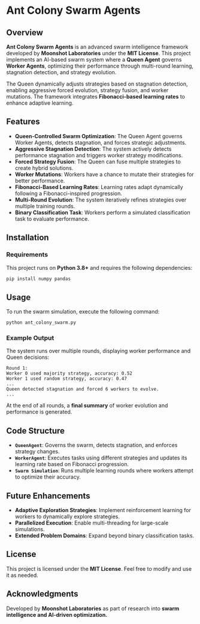 # Ant Colony Swarm Agents

## Overview
**Ant Colony Swarm Agents** is an advanced swarm intelligence framework developed by **Moonshot Laboratories** under the **MIT License**. This project implements an AI-based swarm system where a **Queen Agent** governs **Worker Agents**, optimizing their performance through multi-round learning, stagnation detection, and strategy evolution.

The Queen dynamically adjusts strategies based on stagnation detection, enabling aggressive forced evolution, strategy fusion, and worker mutations. The framework integrates **Fibonacci-based learning rates** to enhance adaptive learning.

## Features
- **Queen-Controlled Swarm Optimization**: The Queen Agent governs Worker Agents, detects stagnation, and forces strategic adjustments.
- **Aggressive Stagnation Detection**: The system actively detects performance stagnation and triggers worker strategy modifications.
- **Forced Strategy Fusion**: The Queen can fuse multiple strategies to create hybrid solutions.
- **Worker Mutations**: Workers have a chance to mutate their strategies for better performance.
- **Fibonacci-Based Learning Rates**: Learning rates adapt dynamically following a Fibonacci-inspired progression.
- **Multi-Round Evolution**: The system iteratively refines strategies over multiple training rounds.
- **Binary Classification Task**: Workers perform a simulated classification task to evaluate performance.

## Installation
### Requirements
This project runs on **Python 3.8+** and requires the following dependencies:
```sh
pip install numpy pandas
```

## Usage
To run the swarm simulation, execute the following command:
```sh
python ant_colony_swarm.py
```

### Example Output
The system runs over multiple rounds, displaying worker performance and Queen decisions:
```
Round 1:
Worker 0 used majority strategy, accuracy: 0.52
Worker 1 used random strategy, accuracy: 0.47
...
Queen detected stagnation and forced 6 workers to evolve.
...
```
At the end of all rounds, a **final summary** of worker evolution and performance is generated.

## Code Structure
- **`QueenAgent`**: Governs the swarm, detects stagnation, and enforces strategy changes.
- **`WorkerAgent`**: Executes tasks using different strategies and updates its learning rate based on Fibonacci progression.
- **`Swarm Simulation`**: Runs multiple learning rounds where workers attempt to optimize their accuracy.

## Future Enhancements
- **Adaptive Exploration Strategies**: Implement reinforcement learning for workers to dynamically explore strategies.
- **Parallelized Execution**: Enable multi-threading for large-scale simulations.
- **Extended Problem Domains**: Expand beyond binary classification tasks.

## License
This project is licensed under the **MIT License**. Feel free to modify and use it as needed.

## Acknowledgments
Developed by **Moonshot Laboratories** as part of research into **swarm intelligence and AI-driven optimization.**
